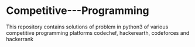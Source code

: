 # Competitive---Programming
This repository contains solutions of problem in python3 of various competitive programming platforms codechef,  hackerearth, codeforces and hackerrank
